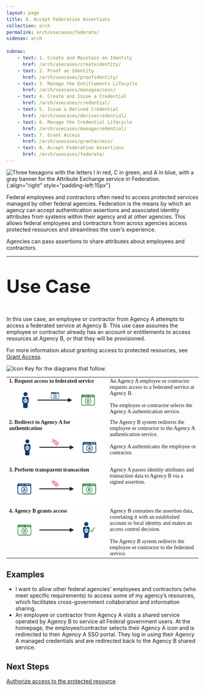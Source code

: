 ```yaml
---
layout: page
title: 8. Accept Federation Assertions
collection: arch
permalink: arch/usecases/federate/
sidenav: arch

subnav:
    - text: 1. Create and Maintain an Identity
      href: /arch/usecases/createidentity/
    - text: 2. Proof an Identity
      href: /arch/usecases/proofidentity/
    - text: 3. Manage the Entitlements Lifecycle
      href: /arch/usecases/manageaccess/
    - text: 4. Create and Issue a Credential
      href: /arch/usecases/credential/
    - text: 5. Issue a Derived Credential
      href: /arch/usecases/derivecredential/
    - text: 6. Manage the Credential Lifecycle
      href: /arch/usecases/managecredential/
    - text: 7. Grant Access
      href: /arch/usecases/grantaccess/
    - text: 8. Accept Federation Assertions
      href: /arch/usecases/federate/
---
```


![Three hexagons with the letters I in red, C in green, and A in blue, with a gray banner for the Attribute Exchange service in Federation.]({{site.baseurl}}/assets/arch/usecases/Federation-AttributeExchange.png){:align="right" style="padding-left:15px"}

Federal employees and contractors often need to access protected services managed by other federal agencies. Federation is the means by which an agency can accept authentication assertions and associated identity attributes from systems within their agency and at other agencies. This allows federal employees and contractors from across agencies access protected resources and streamlines the user’s experience.
  
Agencies can pass assertions to share attributes about employees and contractors.

---

<p style="font-size: 3rem; font-weight: 700;">Use Case</p>

In this use case, an employee or contractor from Agency A attempts to access a federated service at Agency B. This use case assumes the employee or contractor already has an account or entitlements to access resources at Agency B, or that they will be provisioned.

For more information about granting access to protected resources, see [Grant Access](../7_grantaccess).

![Icon Key for the diagrams that follow.]({{site.baseurl}}/assets/arch/usecases/8-IconKey.png)


<style>

td {
  font-family: "Cambria", "Georgia", "Times New Roman", "Times", serif;
  vertical-align:top;
}

</style>

<table>
  <tr>
    <td style="width:250px;border:0px;"><strong>1. Request access to federated service</strong> <br> <img src="/assets/arch/usecases/8-1.png" width="250" alt="A diagram showing an employee or contractor from Agency A requesting access to a federated service at Agency B."></td>
    <td style="border:0px;">An Agency A employee or contractor requests access to a federated service at Agency B.<br><br>The employee or contractor selects the Agency A authentication service.</td>
  </tr>
  <tr>
    <td style="width:250px;border:0px;"><strong>2. Redirect to Agency A for authentication</strong> <br> <img src="/assets/arch/usecases/8-2.png" width="250" alt="A diagram showing an employee or contractor access request is redirected from Agency B access control system to the Agency A authentication service."></td>
    <td style="border:0px;">The Agency B system redirects the employee or contractor to the Agency A authentication service.<br><br>Agency A authenticates the employee or contractor.</td>
  </tr>
  <tr>
    <td style="width:250px;border:0px;"><strong>3. Perform transparent transaction</strong> <br> <img src="/assets/arch/usecases/8-3.png" width="250" alt="A diagram showing Agency A authentication service passing identity attributes to the Agency B access control system."></td>
    <td style="border:0px;">Agency A passes identity attributes and transaction data to Agency B via a signed assertion.</td>
  </tr>
  <tr>
    <td style="width:250px;border:0px;"><strong>4. Agency B grants access</strong> <br> <img src="/assets/arch/usecases/8-4.png" width="250" alt="A diagram showing Agency B access control system granting access to an employee or contractor from Agency A."></td>
    <td style="border:0px;"> Agency B consumes the assertion data, correlating it with an established account or local identity and makes an access control decision.<br><br>The Agency B system redirects the employee or contractor to the federated service.</td>
  </tr>
</table>

## Examples

- I want to allow other federal agencies' employees and contractors (who meet specific requirements) to access some of my agency’s resources, which facilitates cross-government collaboration and information sharing.
- An employee or contractor from Agency A visits a shared service operated by Agency B to service all Federal government users. At the homepage, the employee/contractor selects their Agency A icon and is redirected to their Agency A SSO portal. They log in using their Agency A managed credentials and are redirected back to the Agency B shared service.

## Next Steps

[Authorize access to the protected resource](../grantaccess).

